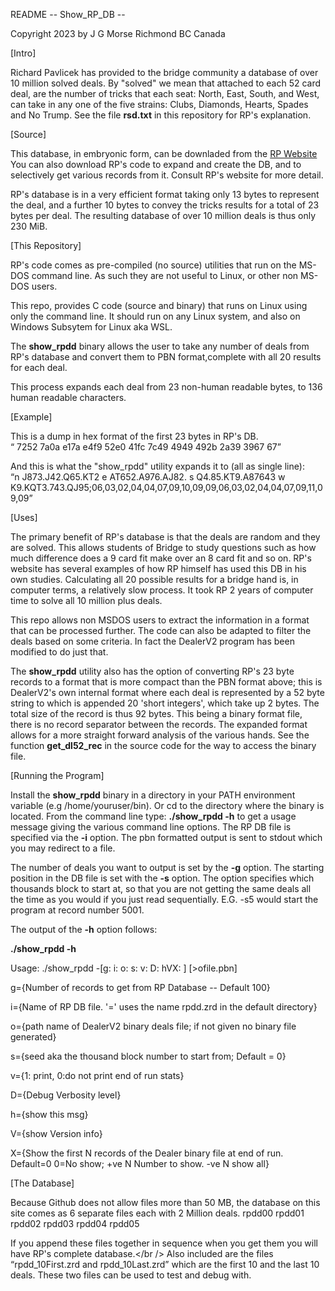 <p>README -- Show_RP_DB  --</p>
<p>Copyright 2023 by J G Morse Richmond BC Canada</p>
<p>[Intro]</p>
Richard Pavlicek has provided to the bridge community a
database of over 10 million solved deals.
By "solved" we mean that attached to each 52 card
deal, are the number of tricks that each seat:
North, East, South, and West, can take in any one of
the five strains: Clubs, Diamonds, Hearts, Spades and
No Trump.
See the file <b>rsd.txt</b> in this repository for RP's
explanation.
<p> </p>
<p>[Source] </p>
<p>This database, in embryonic form, can be downladed
from the <a href="www.rpbridge.net/rput.htm">RP Website</a>
You can also download RP's code to expand and create
the DB, and to selectively get various records from it.
Consult RP's website for more detail.</p>
<p> </p>
<p>RP's database is in a very efficient format taking only
13 bytes to represent the deal, and a further 10 bytes
to convey the tricks results for a total of 23 bytes
per deal.
The resulting database of over 10 million deals is thus
only 230 MiB. </p>
<p> </p>
<p> [This Repository] </p>
<p>RP's code comes as pre-compiled (no source) utilities
that run on the MS-DOS command line.
As such they are not useful to Linux, or other non
MS-DOS users.
<p>This repo, provides C code (source and binary) that
runs on Linux using only the command line.
It should run on any Linux system, and also
on Windows Subsytem for Linux aka WSL.</p>
<p>The <b>show_rpdd</b> binary allows the user to take any number of deals from RP's database and convert them to PBN format,complete with all 20 results for each deal.</p>
<p>This process expands each deal from 23 non-human readable bytes, to 136 human readable characters.</p>
<p> </p>
<p>[Example]</p>
<p>
This is a dump in hex format of the first 23 bytes in RP's DB.<br />
<q> 7252 7a0a e17a e4f9 52e0 41fc 7c49 4949 492b 2a39 3967 67</q>

And this is what the "show_rpdd" utility expands it to (all as single line):<br />
<q>n J873.J42.Q65.KT2 e AT652.A976.AJ82. s Q4.85.KT9.A87643 w K9.KQT3.743.QJ95;06,03,02,04,04,07,09,10,09,09,06,03,02,04,04,07,09,11,09,09</q>


</p><p> </p>
<p>[Uses]</p>
<p>The primary benefit of RP's database is that the deals are random and they are solved.
This allows students of Bridge to study questions such as how much difference does a 9 card fit make over an 8 card fit and so on. RP's website has several examples of how RP himself has used this DB in his own studies.
Calculating all 20 possible results for a bridge hand is, in computer terms, a relatively slow process. It took RP 2 years of computer time to solve all 10 million plus deals.
</p>
<p>
This repo allows non MSDOS users to extract the information in a format that can be processed further. The code can also be adapted to filter the deals based on some criteria.
In fact the DealerV2 program has been modified to do just that.
</p><p>
The <b>show_rpdd</b> utility also has the option of converting RP's 23 byte records to a format that is more compact than the PBN format above;
this is DealerV2's own internal format where each deal is represented by a 52 byte string to which is appended 20 'short integers', which take up 2 bytes.
The total size of the record is thus 92 bytes. This being a binary format file, there is no record separator between the records.
The expanded format allows for a more straight forward analysis of the various hands.
See the function  <B>get_dl52_rec</B> in the source  code for the way to access the binary file.
</p>
<p> </p>
<p>[Running the Program]</p>
<p>Install the <b>show_rpdd</b> binary in a directory in your PATH environment variable (e.g /home/youruser/bin).
Or cd to the directory where the binary is located.
From the command line type: <b>./show_rpdd -h</b> to get a usage message giving the various command line options.
The RP DB file is specified via the <b>-i</b> option.
The pbn formatted output is sent to stdout which you may redirect to a file.</p><p>
The number of deals you want to output is set by the <b>-g</b> option.
The starting position in the DB file is set with the <b>-s</b> option. The option specifies which thousands block to start at, so that you are not getting the same deals all the time as you would if you just read sequentially. E.G. -s5 would start the program at record number 5001.</p>
<p>
The output of the <b>-h</b> option follows:</p>
<p><b>./show_rpdd -h</b></p>
<p>Usage: ./show_rpdd -[g: i: o: s: v: D: hVX: ] [>ofile.pbn] </p>
<p>g={Number of records to get from RP Database -- Default 100}</p>
<p>i={Name of RP DB file. '=' uses the name rpdd.zrd in the default directory}</p>
<p>o={path name of DealerV2 binary deals file; if not given no binary file generated}</p>
<p>s={seed aka the thousand block number to start from; Default = 0}</p>
<p>v={1: print, 0:do not print end of run stats}</p>
<p>D={Debug Verbosity level}</p>
<p>h={show this msg}</p>
<p>V={show Version info}</p>
<p>X={Show the first N records of the Dealer binary file at end of run. Default=0 0=No show; +ve N Number to show. -ve N show all}</p>

<p>[The Database]<p>
Because Github does not allow files more than 50 MB, the database on this site comes as 6 separate files each with 2 Million deals.
rpdd00  rpdd01  rpdd02  rpdd03  rpdd04  rpdd05

If you append these files together in sequence when you get them you will have RP's complete database.</br />
Also included are the files <q>rpdd_10First.zrd and rpdd_10Last.zrd</q> which are the first 10 and the last 10 deals.
These two files can be used to test and debug with.</p>


